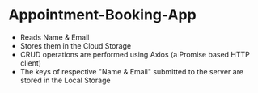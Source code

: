 # Appointment-Booking-App
<ul>
  <li>Reads Name & Email</li>
  <li>Stores them in the Cloud Storage</li>
  <li>CRUD operations are performed using Axios (a Promise based HTTP client)</li>
  <li>The keys of respective "Name & Email" submitted to the server are stored in the Local Storage</li>
</ul>
